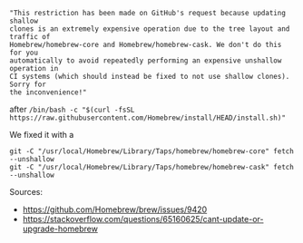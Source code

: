 ```
"This restriction has been made on GitHub's request because updating shallow
clones is an extremely expensive operation due to the tree layout and traffic of
Homebrew/homebrew-core and Homebrew/homebrew-cask. We don't do this for you
automatically to avoid repeatedly performing an expensive unshallow operation in
CI systems (which should instead be fixed to not use shallow clones). Sorry for
the inconvenience!"
```

after `/bin/bash -c "$(curl -fsSL https://raw.githubusercontent.com/Homebrew/install/HEAD/install.sh)"`

We fixed it with a
```
git -C "/usr/local/Homebrew/Library/Taps/homebrew/homebrew-core" fetch --unshallow
git -C "/usr/local/Homebrew/Library/Taps/homebrew/homebrew-cask" fetch --unshallow
```

Sources:

* https://github.com/Homebrew/brew/issues/9420
* https://stackoverflow.com/questions/65160625/cant-update-or-upgrade-homebrew
